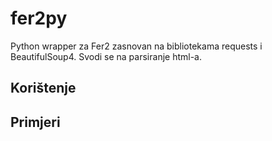 # fer2py

Python wrapper za Fer2 zasnovan na bibliotekama requests i BeautifulSoup4. Svodi se na parsiranje html-a.

## Korištenje

## Primjeri
